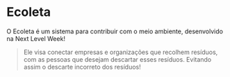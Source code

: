 # Ecoleta
O Ecoleta é um sistema para contribuir com o meio ambiente, desenvolvido na Next Level Week!

> Ele visa conectar empresas e organizações que recolhem resíduos, com as pessoas que desejam descartar esses resíduos. 
Evitando assim o descarte incorreto dos resíduos! 
